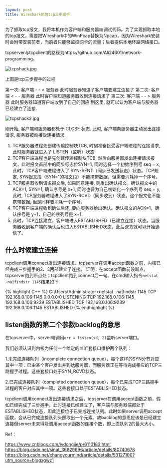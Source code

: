 ```yaml
---
layout: post
title: Wireshark抓包tcp三步握手
---
```


为了抓取tcp报文，我将本机作为客户端和服务器端调试代码。为了实现抓取本地的tcp报文，需要把Wireshark中的WinPcap替换为Npcap，因为Wireshark安装时会附带安装前者，而前者只能够监控网卡的流量；后者提供本地环路网络接口。

tcpserver与tcpclient的路径为https://github.com/Ali24601/network-programming。

![tcpshack.jpg](https://i.loli.net/2018/10/30/5bd861df1747c.png)

上图是tcp三步握手的过程

第一次: 客户端 - - > 服务器 此时服务器知道了客户端要建立连接了 
第二次: 客户端 < - - 服务器 此时客户端知道服务器收到连接请求了 
第三次: 客户端 - - > 服务器 此时服务器知道客户端收到了自己的回应
到这里, 就可以认为客户端与服务器已经建立了连接.

![tcpshack2.jpg](https://i.loli.net/2018/10/30/5bd865d900c1d.png)

刚开始, 客户端和服务器都处于 CLOSE 状态. 
此时, 客户端向服务器主动发出连接请求, 服务器被动接受连接请求.

1. TCP服务器进程先创建传输控制块TCB, 时刻准备接受客户端进程的连接请求, 此时服务器就进入了 LISTEN（监听）状态 
2. TCP客户端进程也是先创建传输控制块TCB, 然后向服务器发出连接请求报文，此时报文首部中的同步标志位SYN=1, 同时选择一个初始序列号 seq = x, 此时，TCP客户端进程进入了 SYN-SENT（同步已发送状态）状态。TCP规定, SYN报文段（SYN=1的报文段）不能携带数据，但需要消耗掉一个序号。 
3. TCP服务器收到请求报文后, 如果同意连接, 则发出确认报文。确认报文中的 ACK=1, SYN=1, 确认序号是 x+1, 同时也要为自己初始化一个序列号 seq = y, 此时, TCP服务器进程进入了SYN-RCVD（同步收到）状态。这个报文也不能携带数据, 但是同样要消耗一个序号。 
4. TCP客户端进程收到确认后还, 要向服务器给出确认。确认报文的ACK=1，确认序号是 y+1，自己的序列号是 x+1. 
5. 此时，TCP连接建立，客户端进入ESTABLISHED（已建立连接）状态。当服务器收到客户端的确认后也进入ESTABLISHED状态，此后双方就可以开始通信了。

## 什么时候建立连接
tcpclient调用connect发出连接请求，tcpserver在调用accept函数之前，内核已经完成三步握手的2、3两部建立了连接。
证明：在accept函数前设断点，tcpserver跑到断点处；tcpclient跑到connect后一句。在cmd输入指令`netstat -na|findstr 1145`结果如下

{% highlight C++ %}
C:\Users\Administrator>netstat -na|findstr 1145
  TCP    192.168.0.106:1145     0.0.0.0:0              LISTENING
  TCP    192.168.0.106:1145     192.168.0.106:9239     ESTABLISHED
  TCP    192.168.0.106:9239     192.168.0.106:1145     ESTABLISHED
{% endhighlight %}

## listen函数的第二个参数backlog的意思
在tcpserver中，server端调用`err = listen(sd, 2)`监听server端口。

我们必须认识到内核为任何一个给定的监听套接口维护两个队列：

1.未完成连接队列（incomplete connection queue），每个这样的SYN分节对应其中一项：已由某个客户发出并到达服务器，而服务器正在等待完成相应的TCP三路握手过程。这些套接口处于SYN_RCVD状态。

2.已完成连接队列（completed connection queue），每个已完成TCP三路握手过程的客户对应其中一项。这些套接口处于ESTABLISHED状态。

tcpclient调用connect发出连接请求之后，tcpserver在调用accept函数之前，假如已经完成了三步握手，此时连接已经建立了，客户端与服务器端都处于ESTABLISHED状态，即此连接位于已完成连接队列。此时如果server调用accept函数，会从已完成连接队列头部取出一个元素。故backlog的意思应该是已经建立连接但server未来得及调用accept函数的连接个数，即上面队列2的最大大小。

Ref：

https://www.cnblogs.com/lvdongjie/p/6110183.html
https://blog.csdn.net/sinat_36629696/article/details/80740678
https://blog.csdn.net/changyourmind/article/details/53127100?utm_source=blogxgwz1